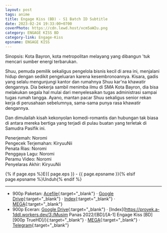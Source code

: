 ```yaml
---
layout: post
tags: anime
title: Engage Kiss (BD) - S1 Batch ID Subtitle
date: 2023-02-24 19:33:00+0700
coverPhoto: https://cdn.lewd.host/xcm5aW2u.png
category: ENGAGE KISS BD
category-link: Engage-Kiss
epsname: ENGAGE KISS
---
```


Sinopsis: Kota Bayron, kota metropolitan melayang yang dibangun 'tuk mencari sumber energi terbarukan.

Shuu, pemuda pemilik sekaligus pengelola bisnis kecil di area ini, menjalani hidup dengan sedikit pengeluaran karena kesembronoannya.
Kisara, gadis yang selalu mengunjungi kantor dan rumahnya Shuu kar'na khawatir dengannya. Dia bekerja sambil menimba ilmu di SMA Kota Bayron, dia bisa melakukan segala hal mulai dari menyelesaikan tugas administrasi sampai tugas rumah tangga.
Ayano, mantan pacar Shuu sekaligus senior rekan kerja di perusahaan sebelumnya, sama-sama punya rasa khawatir dengannya.

Dan dimulailah kisah kekonyolan komedi-romantis dan hubungan tak biasa di antara mereka bertiga yang terjadi di pulau buatan yang terletak di Samudra Pasifik ini.

Penerjemah: Noromi<br>
Pengecek Terjemahan: KiryuuNii<br>
Penata Rias: Noromi<br>
Penggaya Lagu: Noromi<br>
Peramu Video: Noromi<br>
Penyelaras Akhir: KiryuuNii<br>

{% if page.eps %}E{{ page.eps }} - {{ page.epsname }}{% elsif page.epsname %}Unduh{% endif %}

---
- 900p Paketan: [Acefile](https://acefile.co/f/95853201){:target="_blank"} &middot; [Google Drive](https://drive.google.com/file/d/1NiIHfZICWCjd_8-Udc2QZvvgzh34ZhgF/view?usp=share_link){:target="_blank"} &middot; [Index](https://proyek.a-1ddl.workers.dev/1:/%5BA-1%5D%20Engage%20Kiss%20%5BBD%5D%5B900p%20TrueHD%5D.7z){:target="_blank"} &middot; [MEGA](https://mega.nz/file/qFp2WY5L#CzlUZ1hpIZ6ceuBfST3BdYokeIqObP6wc5qiLEG6hGs){:target="_blank"}<br>
- 900p Eceran: [Google Drive](https://drive.google.com/drive/folders/1Fow5EwRogmHAzi-Idy5WS2judqS_ol7g?usp=share_link){:target="_blank"} &middot; [Index](https://proyek.a-1ddl.workers.dev/3:/Musim Panas 2022/[BD]/[A-1] Engage Kiss [BD][900p TrueHD]/){:target="_blank"} &middot; [MEGA](https://mega.nz/folder/TQNHUaqQ#d1YpQBeawZuUMRgQdOW-Dw){:target="_blank"} &middot; [Telegram](https://t.me/a1fansub/204){:target="_blank"}
